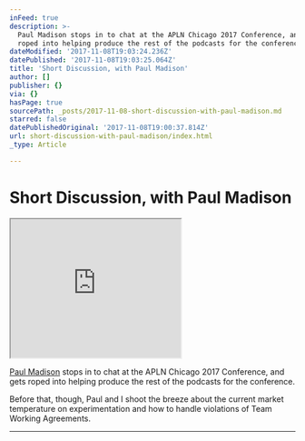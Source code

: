 ```yaml
---
inFeed: true
description: >-
  Paul Madison stops in to chat at the APLN Chicago 2017 Conference, and gets
  roped into helping produce the rest of the podcasts for the conference.
dateModified: '2017-11-08T19:03:24.236Z'
datePublished: '2017-11-08T19:03:25.064Z'
title: 'Short Discussion, with Paul Madison'
author: []
publisher: {}
via: {}
hasPage: true
sourcePath: _posts/2017-11-08-short-discussion-with-paul-madison.md
starred: false
datePublishedOriginal: '2017-11-08T19:00:37.814Z'
url: short-discussion-with-paul-madison/index.html
_type: Article

---
```

# Short Discussion, with Paul Madison

<iframe src="https://the-grid.github.io/ed-userhtml/?g=eJxlkNtuwzAIhl_F8v1KtB7UTU1fZfKBNqgYIttRlj79nPYuu4P_Q3yCC92yS2hKXRh76zVHzN9GVNCakkNvAYaa-Pgxslsw75h8WWQXNAEmjxFwpKIRgSIcz1-f3bmDAek-VNifOpgp1gFOhw7qgAmhVCfR5Qhuqs3xW0G0oSl5ccSwYHmRVbaSMSOri2sp-uNiW0Zl7SJlDJVUwLvwmNeN1ry9vW1ia17m3jZ1OyRkZSa591bUGuOYdb5NzA0gipnRP6hu06TPbaT_ZsomuV7g_dLrH9pWfls" height="244" style=""></iframe>

[Paul Madison][0] stops in to chat at the APLN Chicago 2017 Conference, and gets roped into helping produce the rest of the podcasts for the conference.

Before that, though, Paul and I shoot the breeze about the current market temperature on experimentation and how to handle violations of Team Working Agreements.

---



[0]: https://www.linkedin.com/in/paulmadison/